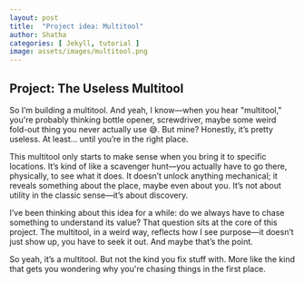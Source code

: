 ```yaml
---
layout: post
title:  "Project idea: Multitool"
author: Shatha
categories: [ Jekyll, tutorial ]
image: assets/images/multitool.png
---
```

## Project: The Useless Multitool

So I’m building a multitool. And yeah, I know—when you hear "multitool," you're probably thinking bottle opener, screwdriver, maybe some weird fold-out thing you never actually use 😅. But mine? Honestly, it’s pretty useless. At least… until you’re in the right place.

This multitool only starts to make sense when you bring it to specific locations. It’s kind of like a scavenger hunt—you actually have to go there, physically, to see what it does. It doesn’t unlock anything mechanical; it reveals something about the place, maybe even about you. It’s not about utility in the classic sense—it’s about discovery.

I’ve been thinking about this idea for a while: do we always have to chase something to understand its value? That question sits at the core of this project. The multitool, in a weird way, reflects how I see purpose—it doesn’t just show up, you have to seek it out. And maybe that’s the point.

So yeah, it’s a multitool. But not the kind you fix stuff with. More like the kind that gets you wondering why you're chasing things in the first place.
